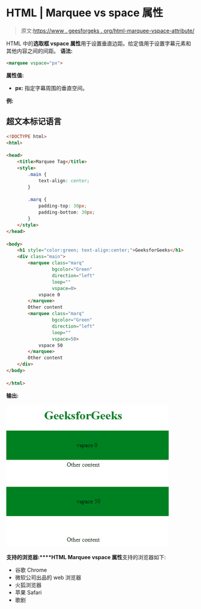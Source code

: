 # HTML | Marquee vs space 属性

> 原文:[https://www . geesforgeks . org/html-marquee-vspace-attribute/](https://www.geeksforgeeks.org/html-marquee-vspace-attribute/)

HTML 中的**选取框 vspace 属性**用于设置垂直边距。给定值用于设置字幕元素和其他内容之间的间距。
**语法:**

```html
<marquee vspace="px">
```

**属性值:**

*   **px:** 指定字幕周围的垂直空间。

**例:**

## 超文本标记语言

```html
<!DOCTYPE html>
<html>

<head>
    <title>Marquee Tag</title>
    <style>
        .main {
            text-align: center;
        }

        .marq {
            padding-top: 30px;
            padding-bottom: 30px;
        }
    </style>
</head>

<body>
    <h1 style="color:green; text-align:center;">GeeksforGeeks</h1>
    <div class="main">
        <marquee class="marq"
                 bgcolor="Green"
                 direction="left"
                 loop=""
                 vspace=0>
            vspace 0
        </marquee>
        Other content
        <marquee class="marq"
                 bgcolor="Green"
                 direction="left"
                 loop=""
                 vspace=50>
            vspace 50
        </marquee>
        Other content
    </div>
</body>

</html>
```

**输出:**

![](img/577ccb861f04763e2ec429ff00e00301.png)

**支持的浏览器:****HTML Marquee vspace 属性**支持的浏览器如下:

*   谷歌 Chrome
*   微软公司出品的 web 浏览器
*   火狐浏览器
*   苹果 Safari
*   歌剧